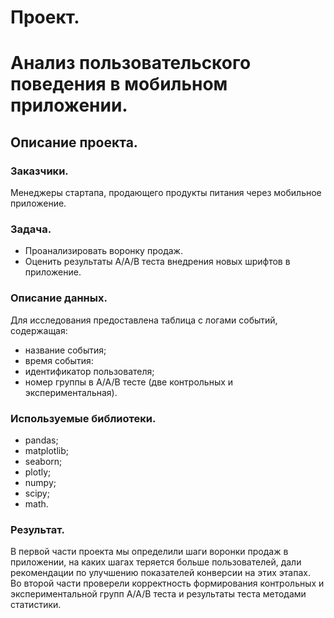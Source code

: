 # Проект.
# Анализ пользовательского поведения в мобильном приложении.
## Описание проекта.
### Заказчики.
Менеджеры стартапа, продающего продукты питания через мобильное приложение.
### Задача.
- Проанализировать воронку продаж.
- Оценить результаты А/А/В теста внедрения новых шрифтов в приложение.
### Описание данных.
Для исследования предоставлена таблица с логами событий, содержащая:
- название события;
- время события:
- идентификатор пользователя;
- номер группы в А/А/В тесте (две контрольных и экспериментальная).
### Используемые библиотеки.
- pandas;
- matplotlib;
- seaborn;
- plotly;
- numpy;
- scipy;
- math.
### Результат.
В первой части проекта мы определили шаги воронки продаж в приложении, на каких шагах теряется больше пользователей, дали рекомендации по улучшению показателей конверсии на этих этапах.  
Во второй части проверели корректность формирования контрольных и экспериментальной групп А/А/В теста и результаты теста методами статистики.

